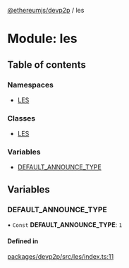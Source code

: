 [@ethereumjs/devp2p](../README.md) / les

# Module: les

## Table of contents

### Namespaces

- [LES](les.les-1.md)

### Classes

- [LES](../classes/les.les-2.md)

### Variables

- [DEFAULT_ANNOUNCE_TYPE](les.md#default_announce_type)

## Variables

### DEFAULT_ANNOUNCE_TYPE

• `Const` **DEFAULT_ANNOUNCE_TYPE**: `1`

#### Defined in

[packages/devp2p/src/les/index.ts:11](https://github.com/ethereumjs/ethereumjs-monorepo/blob/master/packages/devp2p/src/les/index.ts#L11)

